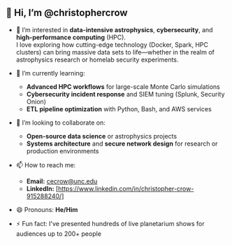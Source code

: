 ## 👋 Hi, I’m @christophercrow

- 👀 I’m interested in **data-intensive astrophysics**, **cybersecurity**, and **high-performance computing** (HPC).  
  I love exploring how cutting-edge technology (Docker, Spark, HPC clusters) can bring massive data sets to life—whether in the realm of astrophysics research or homelab security experiments.

- 🌱 I’m currently learning:
  - **Advanced HPC workflows** for large-scale Monte Carlo simulations  
  - **Cybersecurity incident response** and SIEM tuning (Splunk, Security Onion)  
  - **ETL pipeline optimization** with Python, Bash, and AWS services  

- 💞️ I’m looking to collaborate on:
  - **Open-source data science** or astrophysics projects  
  - **Systems architecture** and **secure network design** for research or production environments  

- 📫 How to reach me:
  - **Email:** [cecrow@unc.edu](mailto:cecrow@unc.edu)  
  - **LinkedIn:** [https://www.linkedin.com/in/christopher-crow-915288240/]  

- 😄 Pronouns: **He/Him**

- ⚡ Fun fact: I've presented hundreds of live planetarium shows for audiences up to 200+ people
<!--
christophercrow/christophercrow is a ✨ special ✨ repository because its `README.md` 
appears on your GitHub profile.
You can click the Preview link to take a look at your changes.
-->
